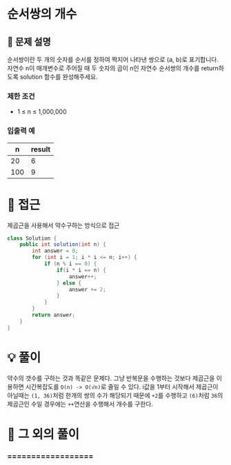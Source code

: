 # 순서쌍의 개수

## 📌 문제 설명

순서쌍이란 두 개의 숫자를 순서를 정하여 짝지어 나타낸 쌍으로 (a, b)로 표기합니다. 자연수 n이 매개변수로 주어질 때 두 숫자의 곱이 n인 자연수 순서쌍의 개수를 return하도록 solution 함수를 완성해주세요.

### 제한 조건

- 1 ≤ n ≤ 1,000,000

### 입출력 예

| n   | result |
| --- | ------ |
| 20  | 6      |
| 100 | 9      |

# 🧐 접근

제곱근을 사용해서 약수구하는 방식으로 접근

```java
class Solution {
    public int solution(int n) {
        int answer = 0;
        for (int i = 1; i * i <= n; i++) {
            if (n % i == 0) {
                if(i * i == n) {
                    answer++;
                } else {
                    answer += 2;
                }
            }
        }
        return answer;
    }
}
```

# 💡 풀이

약수의 갯수를 구하는 것과 똑같은 문제다.
그냥 반복문을 수행하는 것보다 제곱근을 이용하면 시간복잡도를 `O(n) -> O(√n)`로 줄일 수 있다.
i값을 1부터 시작해서 제곱근이 아닐때는 `(1, 36)`처럼 한개의 쌍의 수가 해당되기 때문에 `+2`를 수행하고 `(6)`처럼 `36`의 제곱근인 수일 경우에는 `++`연산을 수행해서 개수를 구한다.

# 📘 그 외의 풀이

### ==================